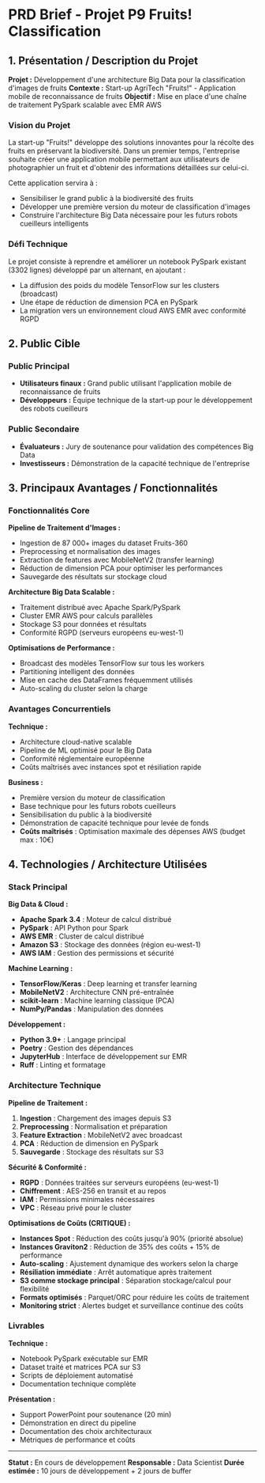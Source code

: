 # PRD Brief - Projet P9 Fruits! Classification

## 1. Présentation / Description du Projet

**Projet :** Développement d'une architecture Big Data pour la classification d'images de fruits
**Contexte :** Start-up AgriTech "Fruits!" - Application mobile de reconnaissance de fruits
**Objectif :** Mise en place d'une chaîne de traitement PySpark scalable avec EMR AWS

### Vision du Projet

La start-up "Fruits!" développe des solutions innovantes pour la récolte des fruits en préservant la biodiversité. Dans un premier temps, l'entreprise souhaite créer une application mobile permettant aux utilisateurs de photographier un fruit et d'obtenir des informations détaillées sur celui-ci.

Cette application servira à :

- Sensibiliser le grand public à la biodiversité des fruits
- Développer une première version du moteur de classification d'images
- Construire l'architecture Big Data nécessaire pour les futurs robots cueilleurs intelligents

### Défi Technique

Le projet consiste à reprendre et améliorer un notebook PySpark existant (3302 lignes) développé par un alternant, en ajoutant :

- La diffusion des poids du modèle TensorFlow sur les clusters (broadcast)
- Une étape de réduction de dimension PCA en PySpark
- La migration vers un environnement cloud AWS EMR avec conformité RGPD

## 2. Public Cible

### Public Principal

- **Utilisateurs finaux :** Grand public utilisant l'application mobile de reconnaissance de fruits
- **Développeurs :** Équipe technique de la start-up pour le développement des robots cueilleurs

### Public Secondaire

- **Évaluateurs :** Jury de soutenance pour validation des compétences Big Data
- **Investisseurs :** Démonstration de la capacité technique de l'entreprise

## 3. Principaux Avantages / Fonctionnalités

### Fonctionnalités Core

**Pipeline de Traitement d'Images :**

- Ingestion de 87 000+ images du dataset Fruits-360
- Preprocessing et normalisation des images
- Extraction de features avec MobileNetV2 (transfer learning)
- Réduction de dimension PCA pour optimiser les performances
- Sauvegarde des résultats sur stockage cloud

**Architecture Big Data Scalable :**

- Traitement distribué avec Apache Spark/PySpark
- Cluster EMR AWS pour calculs parallèles
- Stockage S3 pour données et résultats
- Conformité RGPD (serveurs européens eu-west-1)

**Optimisations de Performance :**

- Broadcast des modèles TensorFlow sur tous les workers
- Partitioning intelligent des données
- Mise en cache des DataFrames fréquemment utilisés
- Auto-scaling du cluster selon la charge

### Avantages Concurrentiels

**Technique :**

- Architecture cloud-native scalable
- Pipeline de ML optimisé pour le Big Data
- Conformité réglementaire européenne
- Coûts maîtrisés avec instances spot et résiliation rapide

**Business :**

- Première version du moteur de classification
- Base technique pour les futurs robots cueilleurs
- Sensibilisation du public à la biodiversité
- Démonstration de capacité technique pour levée de fonds
- **Coûts maîtrisés** : Optimisation maximale des dépenses AWS (budget max : 10€)

## 4. Technologies / Architecture Utilisées

### Stack Principal

**Big Data & Cloud :**

- **Apache Spark 3.4** : Moteur de calcul distribué
- **PySpark** : API Python pour Spark
- **AWS EMR** : Cluster de calcul distribué
- **Amazon S3** : Stockage des données (région eu-west-1)
- **AWS IAM** : Gestion des permissions et sécurité

**Machine Learning :**

- **TensorFlow/Keras** : Deep learning et transfer learning
- **MobileNetV2** : Architecture CNN pré-entraînée
- **scikit-learn** : Machine learning classique (PCA)
- **NumPy/Pandas** : Manipulation des données

**Développement :**

- **Python 3.9+** : Langage principal
- **Poetry** : Gestion des dépendances
- **JupyterHub** : Interface de développement sur EMR
- **Ruff** : Linting et formatage

### Architecture Technique

**Pipeline de Traitement :**

1. **Ingestion** : Chargement des images depuis S3
2. **Preprocessing** : Normalisation et préparation
3. **Feature Extraction** : MobileNetV2 avec broadcast
4. **PCA** : Réduction de dimension en PySpark
5. **Sauvegarde** : Stockage des résultats sur S3

**Sécurité & Conformité :**

- **RGPD** : Données traitées sur serveurs européens (eu-west-1)
- **Chiffrement** : AES-256 en transit et au repos
- **IAM** : Permissions minimales nécessaires
- **VPC** : Réseau privé pour le cluster

**Optimisations de Coûts (CRITIQUE) :**

- **Instances Spot** : Réduction des coûts jusqu'à 90% (priorité absolue)
- **Instances Graviton2** : Réduction de 35% des coûts + 15% de performance
- **Auto-scaling** : Ajustement dynamique des workers selon la charge
- **Résiliation immédiate** : Arrêt automatique après traitement
- **S3 comme stockage principal** : Séparation stockage/calcul pour flexibilité
- **Formats optimisés** : Parquet/ORC pour réduire les coûts de traitement
- **Monitoring strict** : Alertes budget et surveillance continue des coûts

### Livrables

**Technique :**

- Notebook PySpark exécutable sur EMR
- Dataset traité et matrices PCA sur S3
- Scripts de déploiement automatisé
- Documentation technique complète

**Présentation :**

- Support PowerPoint pour soutenance (20 min)
- Démonstration en direct du pipeline
- Documentation des choix architecturaux
- Métriques de performance et coûts

---

**Statut :** En cours de développement
**Responsable :** Data Scientist
**Durée estimée :** 10 jours de développement + 2 jours de buffer
